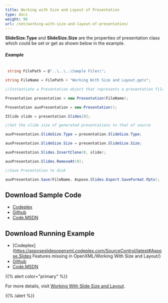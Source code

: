 ```yaml
---
title: Working with Size and Layout of Presentation
type: docs
weight: 90
url: /net/working-with-size-and-layout-of-presentation/
---
```


**SlideSize.Type** and **SlideSize.Size** are the properties of presentation class which could be set or get as shown below in the example.
##### **Example**
``` csharp

 string FilePath = @"..\..\..\Sample Files\";

string FileName = FilePath + "Working With Size and Layout.pptx";

//Instantiate a Presentation object that represents a presentation file 

Presentation presentation = new Presentation(FileName);

Presentation auxPresentation = new Presentation();

ISlide slide = presentation.Slides[0];

//Set the slide size of generated presentations to that of source

auxPresentation.SlideSize.Type = presentation.SlideSize.Type;

auxPresentation.SlideSize.Size = presentation.SlideSize.Size;

auxPresentation.Slides.InsertClone(0, slide);

auxPresentation.Slides.RemoveAt(0);

//Save Presentation to disk

auxPresentation.Save(FileName, Aspose.Slides.Export.SaveFormat.Pptx);

``` 
## **Download Sample Code**
- [Codeplex](https://asposeslidesopenxml.codeplex.com/releases/view/619597)
- [Github](https://github.com/aspose-slides/Aspose.Slides-for-.NET/releases/tag/MissingFeaturesAsposeSlidesForOpenXMLv1.1)
- [Code.MSDN](https://code.msdn.microsoft.com/AsposeSlides-Features-9866600c)
## **Download Running Example**
- [Codeplex](https://asposeslidesopenxml.codeplex.com/SourceControl/latest#Aspose.Slides Features missing in OpenXML/Working With Size and Layout/)
- [Github](https://github.com/aspose-slides/Aspose.Slides-for-.NET/tree/master/Plugins/OpenXML/Missing%20Features/Working%20With%20Size%20and%20Layout)
- [Code.MSDN](https://code.msdn.microsoft.com/AsposeSlides-Features-9866600c/view/SourceCode)

{{% alert color="primary" %}} 

For more details, visit [Working With Slide Size and Layout](/slides/net/adding-and-editing-slides/#working-with-slide-size-and-layout).

{{% /alert %}}

